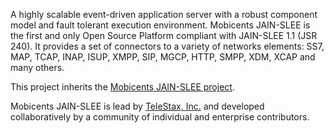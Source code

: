 A highly scalable event-driven application server with a robust component model and fault tolerant execution environment. Mobicents JAIN-SLEE is the first and only Open Source Platform compliant with JAIN-SLEE 1.1 (JSR 240). It provides a set of connectors to a variety of networks elements: SS7, MAP, TCAP, INAP, ISUP, XMPP, SIP, MGCP, HTTP, SMPP, XDM, XCAP and many others.

This project inherits the [Mobicents JAIN-SLEE project](http://www.mobicents.org/slee/intro.html).

Mobicents JAIN-SLEE is lead by [TeleStax, Inc.](http://www.telestax.com) and developed collaboratively by a community of individual and enterprise contributors.